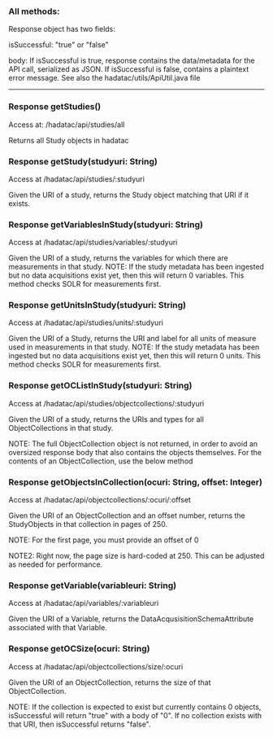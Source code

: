 ### All methods:

Response object has two fields:

isSuccessful: "true" or "false"

body: If isSuccessful is true, response contains the data/metadata for the API call, serialized as JSON. If isSuccessful is false, contains a plaintext error message.
See also the hadatac/utils/ApiUtil.java file

***

### Response getStudies()

Access at: /hadatac/api/studies/all

Returns all Study objects in hadatac


### Response getStudy(studyuri: String)

Access at /hadatac/api/studies/:studyuri

Given the URI of a study, returns the Study object matching that URI if it exists.

### Response getVariablesInStudy(studyuri: String)

Access at /hadatac/api/studies/variables/:studyuri

Given the URI of a study, returns the variables for which there are measurements in that study.
NOTE: If the study metadata has been ingested but no data acquisitions exist yet, then this will return 0 variables. This method checks SOLR for measurements first.

### Response getUnitsInStudy(studyuri: String)

Access at /hadatac/api/studies/units/:studyuri

Given the URI of a Study, returns the URI and label for all units of measure used in measurements in that study.
NOTE: If the study metadata has been ingested but no data acquisitions exist yet, then this will return 0 units. This method checks SOLR for measurements first.

### Response getOCListInStudy(studyuri: String)

Access at /hadatac/api/studies/objectcollections/:studyuri

Given the URI of a study, returns the URIs and types for all ObjectCollections in that study.

NOTE: The full ObjectCollection object is not returned, in order to avoid an oversized response body that also contains the objects themselves. For the contents of an ObjectCollection, use the below method

### Response getObjectsInCollection(ocuri: String, offset: Integer)

Access at /hadatac/api/objectcollections/:ocuri/:offset

Given the URI of an ObjectCollection and an offset number, returns the StudyObjects in that collection in pages of 250.

NOTE: For the first page, you must provide an offset of 0

NOTE2: Right now, the page size is hard-coded at 250. This can be adjusted as needed for performance.

### Response getVariable(variableuri: String)

Access at /hadatac/api/variables/:variableuri

Given the URI of a Variable, returns the DataAcqusisitionSchemaAttribute associated with that Variable.

### Response getOCSize(ocuri: String)

Access at /hadatac/api/objectcollections/size/:ocuri

Given the URI of an ObjectCollection, returns the size of that ObjectCollection. 

NOTE: If the collection is expected to exist but currently contains 0 objects, isSuccessful will return "true" with a body of "0". If no collection exists with that URI, then isSuccessful returns "false".